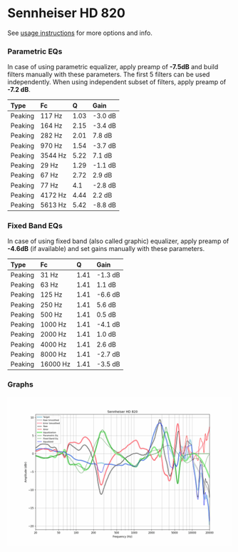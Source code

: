 # Sennheiser HD 820
See [usage instructions](https://github.com/jaakkopasanen/AutoEq#usage) for more options and info.

### Parametric EQs
In case of using parametric equalizer, apply preamp of **-7.5dB** and build filters manually
with these parameters. The first 5 filters can be used independently.
When using independent subset of filters, apply preamp of **-7.2 dB**.

| Type    | Fc      |    Q | Gain    |
|:--------|:--------|:-----|:--------|
| Peaking | 117 Hz  | 1.03 | -3.0 dB |
| Peaking | 164 Hz  | 2.15 | -3.4 dB |
| Peaking | 282 Hz  | 2.01 | 7.8 dB  |
| Peaking | 970 Hz  | 1.54 | -3.7 dB |
| Peaking | 3544 Hz | 5.22 | 7.1 dB  |
| Peaking | 29 Hz   | 1.29 | -1.1 dB |
| Peaking | 67 Hz   | 2.72 | 2.9 dB  |
| Peaking | 77 Hz   | 4.1  | -2.8 dB |
| Peaking | 4172 Hz | 4.44 | 2.2 dB  |
| Peaking | 5613 Hz | 5.42 | -8.8 dB |

### Fixed Band EQs
In case of using fixed band (also called graphic) equalizer, apply preamp of **-4.6dB**
(if available) and set gains manually with these parameters.

| Type    | Fc       |    Q | Gain    |
|:--------|:---------|:-----|:--------|
| Peaking | 31 Hz    | 1.41 | -1.3 dB |
| Peaking | 63 Hz    | 1.41 | 1.1 dB  |
| Peaking | 125 Hz   | 1.41 | -6.6 dB |
| Peaking | 250 Hz   | 1.41 | 5.6 dB  |
| Peaking | 500 Hz   | 1.41 | 0.5 dB  |
| Peaking | 1000 Hz  | 1.41 | -4.1 dB |
| Peaking | 2000 Hz  | 1.41 | 1.0 dB  |
| Peaking | 4000 Hz  | 1.41 | 2.6 dB  |
| Peaking | 8000 Hz  | 1.41 | -2.7 dB |
| Peaking | 16000 Hz | 1.41 | -3.5 dB |

### Graphs
![](./Sennheiser%20HD%20820.png)